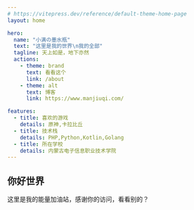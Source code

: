 ```yaml
---
# https://vitepress.dev/reference/default-theme-home-page
layout: home

hero:
  name: "小满の墨水瓶"
  text: "这里是我的世界\n我的全部"
  tagline: 天上如是，地下亦然
  actions:
    - theme: brand
      text: 看看这个
      link: /about
    - theme: alt
      text: 博客
      link: https://www.manjiuqi.com/

features:
  - title: 喜欢的游戏
    details: 原神,卡拉比丘
  - title: 技术栈
    details: PHP,Python,Kotlin,Golang
  - title: 所在学校
    details: 内蒙古电子信息职业技术学院
---
```


## 你好世界
这里是我的能量加油站，感谢你的访问，看看别的？

